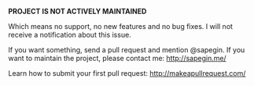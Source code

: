 **PROJECT IS NOT ACTIVELY MAINTAINED**

Which means no support, no new features and no bug fixes. I will not receive a notification about this issue.

If you want something, send a pull request and mention @sapegin. If you want to maintain the project, please contact me: http://sapegin.me/

Learn how to submit your first pull request: http://makeapullrequest.com/
